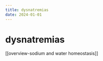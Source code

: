 ```yaml
---
title: dysnatremias
date: 2024-01-01
---
```

# dysnatremias

[[overview-sodium and water homeostasis]]
